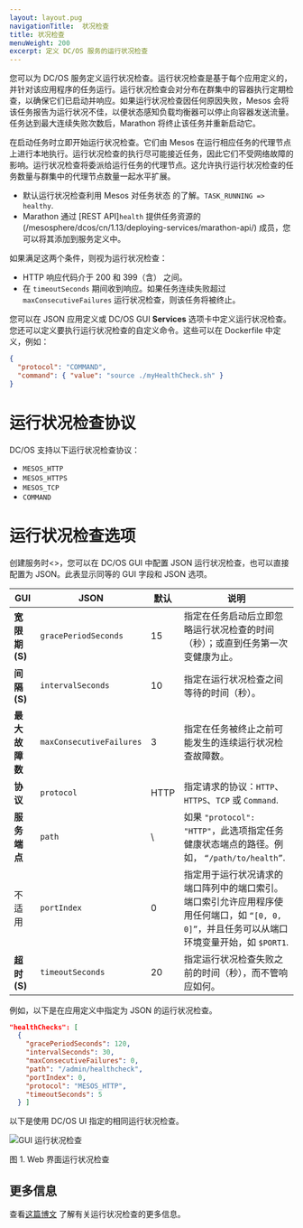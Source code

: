 ```yaml
---
layout: layout.pug
navigationTitle:  状况检查
title: 状况检查
menuWeight: 200
excerpt: 定义 DC/OS 服务的运行状况检查
---
```


您可以为 DC/OS 服务定义运行状况检查。运行状况检查是基于每个应用定义的，并针对该应用程序的任务运行。运行状况检查会对分布在群集中的容器执行定期检查，以确保它们已启动并响应。如果运行状况检查因任何原因失败，Mesos 会将该任务报告为运行状况不佳，以便状态感知负载均衡器可以停止向容器发送流量。任务达到最大连续失败次数后，Marathon 将终止该任务并重新启动它。

在启动任务时立即开始运行状况检查。它们由 Mesos 在运行相应任务的代理节点上进行本地执行。运行状况检查的执行尽可能接近任务，因此它们不受网络故障的影响。运行状况检查将委派给运行任务的代理节点。这允许执行运行状况检查的任务数量与群集中的代理节点数量一起水平扩展。

- 默认运行状况检查利用 Mesos 对任务状态  的了解。`TASK_RUNNING => healthy`.
- Marathon 通过 [REST API]`health` 提供任务资源的 (/mesosphere/dcos/cn/1.13/deploying-services/marathon-api/) 成员，您可以将其添加到服务定义中。

如果满足这两个条件，则视为运行状况检查：

- HTTP 响应代码介于 200 和 399（含） 之间。
- 在 `timeoutSeconds` 期间收到响应。如果任务连续失败超过 `maxConsecutiveFailures` 运行状况检查，则该任务将被终止。

您可以在 JSON 应用定义或 DC/OS GUI **Services** 选项卡中定义运行状况检查。您还可以定义要执行运行状况检查的自定义命令。这些可以在 Dockerfile 中定义，例如：

```json
{
  "protocol": "COMMAND",
  "command": { "value": "source ./myHealthCheck.sh" }
}
```

# 运行状况检查协议

DC/OS 支持以下运行状况检查协议：

- `MESOS_HTTP`
- `MESOS_HTTPS`
- `MESOS_TCP`
- `COMMAND`

# 运行状况检查选项

创建服务时<>，您可以在 DC/OS GUI 中配置 JSON 运行状况检查，也可以直接配置为 JSON。此表显示同等的 GUI 字段和 JSON 选项。

| GUI | JSON | 默认 | 说明 |
|----------------------|--------------------------|---------|---------------------------------------------------------------------------------------------------------------------------------------------------------------------------------------------------------------------------------------------|
| **宽限期 (S)** |`gracePeriodSeconds`| 15 | 指定在任务启动后立即忽略运行状况检查的时间（秒）；或直到任务第一次变健康为止。|
| **间隔 (S)** | `intervalSeconds` | 10 | 指定在运行状况检查之间等待的时间（秒）。|
| **最大故障数** | `maxConsecutiveFailures` | 3 | 指定在任务被终止之前可能发生的连续运行状况检查故障数。|
| **协议** | `protocol` | HTTP | 指定请求的协议：`HTTP`、`HTTPS`、`TCP` 或 `Command`. |
| **服务端点** | `path` | \ | 如果 `"protocol": "HTTP"`，此选项指定任务健康状态端点的路径。例如， `“/path/to/health”`. |
| 不适用 | `portIndex` | 0 | 指定用于运行状况请求的端口阵列中的端口索引。端口索引允许应用程序使用任何端口，如 `“[0, 0, 0]”`，并且任务可以从端口环境变量开始，如 `$PORT1`. |
| **超时 (S)** | `timeoutSeconds` | 20 | 指定运行状况检查失败之前的时间（秒），而不管响应如何。|


例如，以下是在应用定义中指定为 JSON 的运行状况检查。

```json
"healthChecks": [
  {
    "gracePeriodSeconds": 120,
    "intervalSeconds": 30,
    "maxConsecutiveFailures": 0,
    "path": "/admin/healthcheck",
    "portIndex": 0,
    "protocol": "MESOS_HTTP",
    "timeoutSeconds": 5
  } ]
```

以下是使用 DC/OS UI 指定的相同运行状况检查。

![GUI 运行状况检查](/mesosphere/dcos/cn/1.13/img/health-check-gui.png)

图 1. Web 界面运行状况检查

## 更多信息
查看[这篇博文](https://mesosphere.com/blog/2017/05/16/13-factor-app-building-releasing-for-cloud-native/) 了解有关运行状况检查的更多信息。
